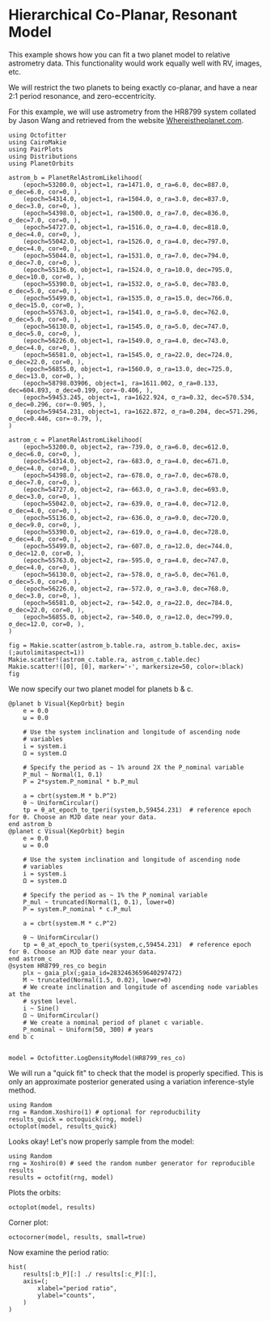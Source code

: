 # Hierarchical Co-Planar, Resonant Model

This example shows how you can fit a two planet model to relative astrometry data. This functionality would work equally well with RV, images, etc.

We will restrict the two planets to being exactly co-planar, and have a near 2:1 period resonance, and zero-eccentricity.

For this example, we will use astrometry from the HR8799 system collated by Jason Wang and retrieved from the website [Whereistheplanet.com](http://whereistheplanet.com).


```@example 1
using Octofitter
using CairoMakie
using PairPlots
using Distributions
using PlanetOrbits
```

```@example 1
astrom_b = PlanetRelAstromLikelihood(
    (epoch=53200.0, object=1, ra=1471.0, σ_ra=6.0, dec=887.0, σ_dec=6.0, cor=0, ),
    (epoch=54314.0, object=1, ra=1504.0, σ_ra=3.0, dec=837.0, σ_dec=3.0, cor=0, ),
    (epoch=54398.0, object=1, ra=1500.0, σ_ra=7.0, dec=836.0, σ_dec=7.0, cor=0, ),
    (epoch=54727.0, object=1, ra=1516.0, σ_ra=4.0, dec=818.0, σ_dec=4.0, cor=0, ),
    (epoch=55042.0, object=1, ra=1526.0, σ_ra=4.0, dec=797.0, σ_dec=4.0, cor=0, ),
    (epoch=55044.0, object=1, ra=1531.0, σ_ra=7.0, dec=794.0, σ_dec=7.0, cor=0, ),
    (epoch=55136.0, object=1, ra=1524.0, σ_ra=10.0, dec=795.0, σ_dec=10.0, cor=0, ),
    (epoch=55390.0, object=1, ra=1532.0, σ_ra=5.0, dec=783.0, σ_dec=5.0, cor=0, ),
    (epoch=55499.0, object=1, ra=1535.0, σ_ra=15.0, dec=766.0, σ_dec=15.0, cor=0, ),
    (epoch=55763.0, object=1, ra=1541.0, σ_ra=5.0, dec=762.0, σ_dec=5.0, cor=0, ),
    (epoch=56130.0, object=1, ra=1545.0, σ_ra=5.0, dec=747.0, σ_dec=5.0, cor=0, ),
    (epoch=56226.0, object=1, ra=1549.0, σ_ra=4.0, dec=743.0, σ_dec=4.0, cor=0, ),
    (epoch=56581.0, object=1, ra=1545.0, σ_ra=22.0, dec=724.0, σ_dec=22.0, cor=0, ),
    (epoch=56855.0, object=1, ra=1560.0, σ_ra=13.0, dec=725.0, σ_dec=13.0, cor=0, ),
    (epoch=58798.03906, object=1, ra=1611.002, σ_ra=0.133, dec=604.893, σ_dec=0.199, cor=-0.406, ),
    (epoch=59453.245, object=1, ra=1622.924, σ_ra=0.32, dec=570.534, σ_dec=0.296, cor=-0.905, ),
    (epoch=59454.231, object=1, ra=1622.872, σ_ra=0.204, dec=571.296, σ_dec=0.446, cor=-0.79, ),
)

astrom_c = PlanetRelAstromLikelihood(
    (epoch=53200.0, object=2, ra=-739.0, σ_ra=6.0, dec=612.0, σ_dec=6.0, cor=0, ),
    (epoch=54314.0, object=2, ra=-683.0, σ_ra=4.0, dec=671.0, σ_dec=4.0, cor=0, ),
    (epoch=54398.0, object=2, ra=-678.0, σ_ra=7.0, dec=678.0, σ_dec=7.0, cor=0, ),
    (epoch=54727.0, object=2, ra=-663.0, σ_ra=3.0, dec=693.0, σ_dec=3.0, cor=0, ),
    (epoch=55042.0, object=2, ra=-639.0, σ_ra=4.0, dec=712.0, σ_dec=4.0, cor=0, ),
    (epoch=55136.0, object=2, ra=-636.0, σ_ra=9.0, dec=720.0, σ_dec=9.0, cor=0, ),
    (epoch=55390.0, object=2, ra=-619.0, σ_ra=4.0, dec=728.0, σ_dec=4.0, cor=0, ),
    (epoch=55499.0, object=2, ra=-607.0, σ_ra=12.0, dec=744.0, σ_dec=12.0, cor=0, ),
    (epoch=55763.0, object=2, ra=-595.0, σ_ra=4.0, dec=747.0, σ_dec=4.0, cor=0, ),
    (epoch=56130.0, object=2, ra=-578.0, σ_ra=5.0, dec=761.0, σ_dec=5.0, cor=0, ),
    (epoch=56226.0, object=2, ra=-572.0, σ_ra=3.0, dec=768.0, σ_dec=3.0, cor=0, ),
    (epoch=56581.0, object=2, ra=-542.0, σ_ra=22.0, dec=784.0, σ_dec=22.0, cor=0, ),
    (epoch=56855.0, object=2, ra=-540.0, σ_ra=12.0, dec=799.0, σ_dec=12.0, cor=0, ),
)

fig = Makie.scatter(astrom_b.table.ra, astrom_b.table.dec, axis=(;autolimitaspect=1))
Makie.scatter!(astrom_c.table.ra, astrom_c.table.dec)
Makie.scatter!([0], [0], marker='⋆', markersize=50, color=:black)
fig
```


We now specify our two planet model for planets b & c.

```@example 1
@planet b Visual{KepOrbit} begin
    e = 0.0
    ω = 0.0

    # Use the system inclination and longitude of ascending node
    # variables
    i = system.i
    Ω = system.Ω

    # Specify the period as ~ 1% around 2X the P_nominal variable
    P_mul ~ Normal(1, 0.1)
    P = 2*system.P_nominal * b.P_mul

    a = cbrt(system.M * b.P^2)
    θ ~ UniformCircular()
    tp = θ_at_epoch_to_tperi(system,b,59454.231)  # reference epoch for θ. Choose an MJD date near your data.
end astrom_b
@planet c Visual{KepOrbit} begin
    e = 0.0
    ω = 0.0

    # Use the system inclination and longitude of ascending node
    # variables
    i = system.i
    Ω = system.Ω

    # Specify the period as ~ 1% the P_nominal variable
    P_mul ~ truncated(Normal(1, 0.1), lower=0)
    P = system.P_nominal * c.P_mul

    a = cbrt(system.M * c.P^2)

    θ ~ UniformCircular()
    tp = θ_at_epoch_to_tperi(system,c,59454.231)  # reference epoch for θ. Choose an MJD date near your data.
end astrom_c
@system HR8799_res_co begin
    plx ~ gaia_plx(;gaia_id=2832463659640297472)
    M ~ truncated(Normal(1.5, 0.02), lower=0)
    # We create inclination and longitude of ascending node variables at the
    # system level.
    i ~ Sine()
    Ω ~ UniformCircular()
    # We create a nominal period of planet c variable. 
    P_nominal ~ Uniform(50, 300) # years
end b c


model = Octofitter.LogDensityModel(HR8799_res_co)
```

We will run a "quick fit" to check that the model is properly
specified. This is only an approximate posterior generated using 
a variation inference-style method.
```@example 1 
using Random
rng = Random.Xoshiro(1) # optional for reproducbility
results_quick = octoquick(rng, model)
octoplot(model, results_quick)
```


Looks okay! Let's now properly sample from the model:
```@example 1
using Random
rng = Xoshiro(0) # seed the random number generator for reproducible results
results = octofit(rng, model)
```

Plots the orbits:
```@example 1
octoplot(model, results)
```

Corner plot:
```@example 1
octocorner(model, results, small=true)
```

Now examine the period ratio:
```@example 1
hist(
    results[:b_P][:] ./ results[:c_P][:],
    axis=(;
        xlabel="period ratio",
        ylabel="counts",
    )
)
```
